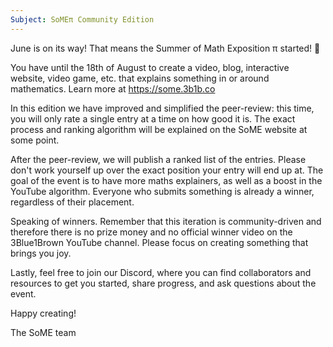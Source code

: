 ```yaml
---
Subject: SoMEπ Community Edition
---
```


June is on its way! That means the Summer of Math Exposition π started! 🎉

You have until the 18th of August to create a video, blog, interactive website, video game, etc. that explains something in or around mathematics. Learn more at https://some.3b1b.co

In this edition we have improved and simplified the peer-review: this time, you will only rate a single entry at a time on how good it is. The exact process and ranking algorithm will be explained on the SoME website at some point.

After the peer-review, we will publish a ranked list of the entries. Please don't work yourself up over the exact position your entry will end up at. The goal of the event is to have more maths explainers, as well as a boost in the YouTube algorithm. Everyone who submits something is already a winner, regardless of their placement.

Speaking of winners. Remember that this iteration is community-driven and therefore there is no prize money and no official winner video on the 3Blue1Brown YouTube channel. Please focus on creating something that brings you joy.

Lastly, feel free to join our Discord, where you can find collaborators and resources to get you started, share progress, and ask questions about the event.

Happy creating!

The SoME team
